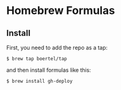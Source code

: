 # Homebrew Formulas

## Install

First, you need to add the repo as a tap:
```
$ brew tap boertel/tap
```

and then install formulas like this:
```
$ brew install gh-deploy
```
